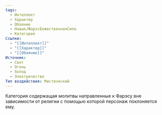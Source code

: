 ```yaml
---
tags:
  - Интеллект
  - Характер
  - Обаяние
  - Навык/ФарэсБожественнаяСила
  - Категория
Ссылки:
  - "[[Интеллект]]"
  - "[[Характер]]"
  - "[[Обаяние]]"
Источник:
  - Свет
  - Огонь
  - Холод
  - Электричество
Тип воздействия: Мистический
---
```

Категория содержащая молитвы направленные к Фарэсу вне зависимости от религии с помощью которой персонаж поклоняется ему. 